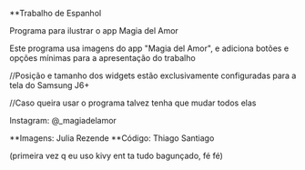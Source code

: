 **Trabalho de Espanhol

Programa para ilustrar o app Magia del Amor

Este programa usa imagens do app "Magia del Amor", e adiciona botões e opções mínimas para a apresentação do trabalho

//Posição e tamanho dos widgets estão exclusivamente configuradas para a tela do Samsung J6+

//Caso queira usar o programa talvez tenha que mudar todos elas

Instagram: @_magiadelamor

**Imagens: Julia Rezende
**Código: Thiago Santiago

(primeira vez q eu uso kivy ent ta tudo bagunçado, fé fé)
